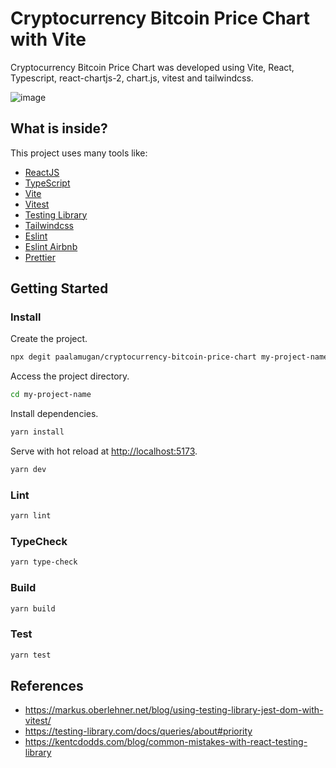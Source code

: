 # Cryptocurrency Bitcoin Price Chart with Vite

Cryptocurrency Bitcoin Price Chart was developed using Vite, React, Typescript, react-chartjs-2, chart.js, vitest and tailwindcss.

![image](https://user-images.githubusercontent.com/42642576/203091742-5809a3ae-ceaf-44e9-a1fc-e6579ad6814d.png)

## What is inside?

This project uses many tools like:

- [ReactJS](https://reactjs.org)
- [TypeScript](https://www.typescriptlang.org)
- [Vite](https://vitejs.dev)
- [Vitest](https://vitest.dev)
- [Testing Library](https://testing-library.com)
- [Tailwindcss](https://tailwindcss.com)
- [Eslint](https://eslint.org)
- [Eslint Airbnb](https://github.com/airbnb/javascript)
- [Prettier](https://prettier.io)

## Getting Started

### Install

Create the project.

```bash
npx degit paalamugan/cryptocurrency-bitcoin-price-chart my-project-name
```

Access the project directory.

```bash
cd my-project-name
```

Install dependencies.

```bash
yarn install
```

Serve with hot reload at <http://localhost:5173>.

```bash
yarn dev
```

### Lint

```bash
yarn lint
```

### TypeCheck

```bash
yarn type-check
```

### Build

```bash
yarn build
```

### Test

```bash
yarn test
```

## References

- https://markus.oberlehner.net/blog/using-testing-library-jest-dom-with-vitest/
- https://testing-library.com/docs/queries/about#priority
- https://kentcdodds.com/blog/common-mistakes-with-react-testing-library
